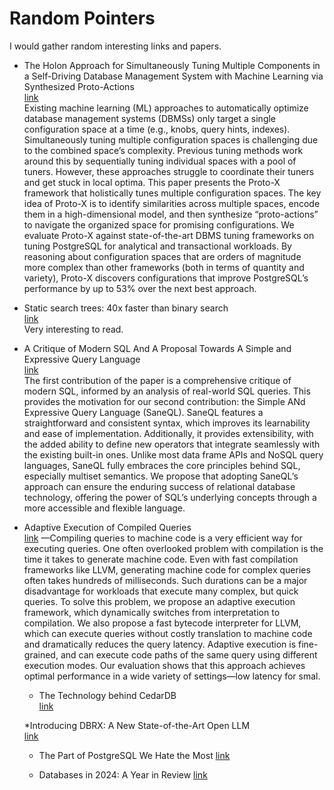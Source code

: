 # Random Pointers

I would gather random interesting links and papers.


* The Holon Approach for Simultaneously Tuning Multiple Components in a Self-Driving Database Management System with Machine Learning via Synthesized Proto-Actions   
  [link](https://www.pdl.cmu.edu/ftp/Database/p3373-zhang.pdf)   
  Existing machine learning (ML) approaches to automatically optimize database management systems (DBMSs) only target a single configuration space at a time (e.g., knobs, query hints, indexes).  Simultaneously tuning multiple configuration spaces is challenging due to the combined space’s complexity. Previous tuning methods work around this by sequentially tuning individual spaces with a pool of tuners. However, these approaches struggle to coordinate their tuners and get stuck in local optima. This paper presents the Proto-X framework that holistically tunes multiple configuration spaces. The key idea of Proto-X is to identify similarities across multiple spaces, encode them in a high-dimensional model, and then synthesize “proto-actions” to navigate the organized space for promising configurations. We evaluate Proto-X against state-of-the-art DBMS tuning frameworks on tuning PostgreSQL for analytical and transactional workloads. By reasoning about configuration spaces that are orders of magnitude more complex than other frameworks (both in terms of quantity and variety), Proto-X discovers configurations that improve PostgreSQL’s performance by up to 53% over the next best approach.

* Static search trees: 40x faster than binary search   
  [link](https://curiouscoding.nl/posts/static-search-tree/#code-snippet--find-linear)  
  Very interesting to read.
  
* A Critique of Modern SQL And A Proposal Towards A Simple and Expressive Query Language  
  [link](https://www.cidrdb.org/cidr2024/papers/p48-neumann.pdf)  
  The first contribution of the paper is a comprehensive critique of modern SQL, informed by an analysis of real-world SQL queries. This provides the motivation for our second contribution: the Simple ANd Expressive Query Language (SaneQL). SaneQL features a straightforward and consistent syntax, which improves its learnability and ease of implementation. Additionally, it provides extensibility, with the added ability to define new operators that integrate seamlessly with the existing built-in ones. Unlike most data frame APIs and NoSQL query languages, SaneQL fully embraces the core principles behind SQL, especially multiset semantics. We propose that adopting SaneQL’s approach can ensure the enduring success of relational database technology, offering the power of SQL’s underlying concepts through a more accessible and flexible language.  

* Adaptive Execution of Compiled Queries  
  [link](https://db.in.tum.de/~leis/papers/adaptiveexecution.pdf)
  —Compiling queries to machine code is a very efficient way for executing queries. One often overlooked problem with compilation is the time it takes to generate machine code. Even with fast compilation frameworks like LLVM, generating machine code for complex queries often takes hundreds of milliseconds. Such durations can be a major disadvantage for workloads that execute many complex, but quick queries. To solve this problem, we propose an adaptive execution framework, which dynamically switches from interpretation to compilation. We also propose a fast bytecode interpreter for LLVM, which can execute queries without costly translation to machine code and dramatically reduces the query latency. Adaptive execution is fine-grained, and can execute code paths of the same query using different execution modes. Our evaluation shows that this approach achieves optimal performance in a wide variety of settings—low latency for smal.

  * The Technology behind CedarDB  
    [link](https://cedardb.com/docs/technology/)

  *Introducing DBRX: A New State-of-the-Art Open LLM  
    [link](https://www.databricks.com/blog/introducing-dbrx-new-state-art-open-llm)

  * The Part of PostgreSQL We Hate the Most
     [link](https://www.cs.cmu.edu/~pavlo/blog/2023/04/the-part-of-postgresql-we-hate-the-most.html)

  * Databases in 2024: A Year in Review
    [link](https://www.cs.cmu.edu/~pavlo/blog/2025/01/2024-databases-retrospective.html)
      

